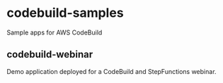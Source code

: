# codebuild-samples
Sample apps for AWS CodeBuild

## codebuild-webinar
Demo application deployed for a CodeBuild and StepFunctions webinar.